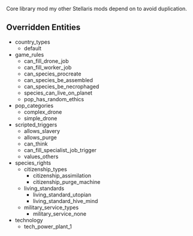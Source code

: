 Core library mod my other Stellaris mods depend on to avoid duplication.

## Overridden Entities
- country_types
  - default
- game_rules
  - can_fill_drone_job
  - can_fill_worker_job
  - can_species_procreate
  - can_species_be_assembled
  - can_species_be_necrophaged
  - species_can_live_on_planet
  - pop_has_random_ethics
- pop_categories
  - complex_drone
  - simple_drone
- scripted_triggers
  - allows_slavery
  - allows_purge
  - can_think
  - can_fill_specialist_job_trigger
  - values_others
- species_rights
  - citizenship_types
    - citizenship_assimilation
    - citizenship_purge_machine
  - living_standards
    - living_standard_utopian
    - living_standard_hive_mind
  - military_service_types
    - military_service_none
- technology
  - tech_power_plant_1
